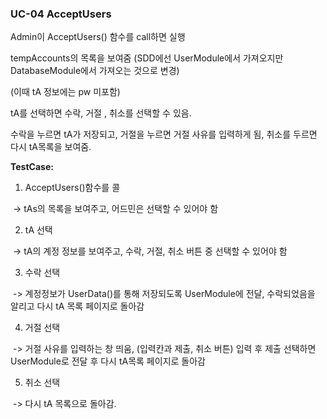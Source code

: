 ### **UC-04 AcceptUsers**

Admin이 AcceptUsers() 함수를 call하면 실행

tempAccounts의 목록을 보여줌 (SDD에선 UserModule에서 가져오지만 DatabaseModule에서 가져오는 것으로 변경)

(이때 tA 정보에는 pw 미포함)

tA를 선택하면 수락, 거절 , 취소를 선택할 수 있음.

수락을 누르면 tA가 저장되고, 거절을 누르면 거절 사유를 입력하게 됨, 취소를 두르면 다시 tA목록을 보여줌.



**TestCase:**

1) AcceptUsers()함수를 콜

​	-> tAs의 목록을 보여주고, 어드민은 선택할 수 있어야 함

2) tA 선택

​	-> tA의 계정 정보를 보여주고, 수락, 거절, 취소 버튼 중 선택할 수 있어야 함

3) 수락 선택

​	-> 계정정보가 UserData()를 통해 저장되도록 UserModule에 전달,  수락되었음을 알리고 다시 tA 목록 페이지로 돌아감

4) 거절 선택

​	-> 거절 사유를 입력하는 창 띄움, (입력칸과 제출, 취소 버튼) 입력 후 제출 선택하면 UserModule로 전달 후 다시 tA목록 페이지로 돌아감

5) 취소 선택

​	-> 다시 tA 목록으로 돌아감.







